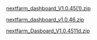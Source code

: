 
[nextfarm_dashboard_V1.0.45(1).zip](https://github.com/user-attachments/files/17060519/nextfarm_dashboard_V1.0.45.1.zip)



[nextfarm_dashboard_v1.0.46.zip](https://github.com/user-attachments/files/17077773/nextfarm_dashboard_v1.0.46.zip)





[nextfarm_Dasboard_V1.0.4511d.zip](https://github.com/user-attachments/files/17159826/nextfarm_Dasboard_V1.0.4511d.zip)
